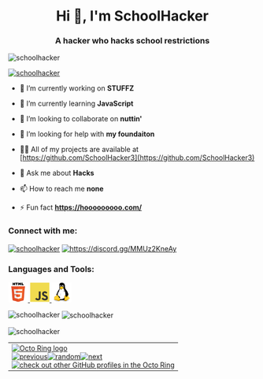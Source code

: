 <h1 align="center">Hi 👋, I'm SchoolHacker</h1>
<h3 align="center">A hacker who hacks school restrictions</h3>

<p align="left"> <img src="https://komarev.com/ghpvc/?username=schoolhacker&label=Profile%20views&color=0e75b6&style=flat" alt="schoolhacker" /> </p>

<p align="left"> <a href="https://github.com/ryo-ma/github-profile-trophy"><img src="https://github-profile-trophy.vercel.app/?username=schoolhacker" alt="schoolhacker" /></a> </p>

- 🔭 I’m currently working on **STUFFZ**

- 🌱 I’m currently learning **JavaScript**

- 👯 I’m looking to collaborate on **nuttin'**

- 🤝 I’m looking for help with **my foundaiton**

- 👨‍💻 All of my projects are available at [https://github.com/SchoolHacker3](https://github.com/SchoolHacker3)

- 💬 Ask me about **Hacks**

- 📫 How to reach me **none**

- ⚡ Fun fact **https://hooooooooo.com/**

<h3 align="left">Connect with me:</h3>
<p align="left">
<a href="https://www.youtube.com/channel/UCGOviOK5v-N8ZAotmlp7RMw" target="blank"><img align="center" src="https://raw.githubusercontent.com/rahuldkjain/github-profile-readme-generator/master/src/images/icons/Social/youtube.svg" alt="schoolhacker" height="30" width="40" /></a>
<a href="https://discord.gg/https://discord.gg/MMUz" target="blank"><img align="center" src="https://raw.githubusercontent.com/rahuldkjain/github-profile-readme-generator/master/src/images/icons/Social/discord.svg" alt="https://discord.gg/MMUz2KneAy" height="30" width="40" /></a>
</p>

<h3 align="left">Languages and Tools:</h3>
<p align="left"> <a href="https://www.w3.org/html/" target="_blank" rel="noreferrer"> <img src="https://raw.githubusercontent.com/devicons/devicon/master/icons/html5/html5-original-wordmark.svg" alt="html5" width="40" height="40"/> </a> <a href="https://developer.mozilla.org/en-US/docs/Web/JavaScript" target="_blank" rel="noreferrer"> <img src="https://raw.githubusercontent.com/devicons/devicon/master/icons/javascript/javascript-original.svg" alt="javascript" width="40" height="40"/> </a> <a href="https://www.linux.org/" target="_blank" rel="noreferrer"> <img src="https://raw.githubusercontent.com/devicons/devicon/master/icons/linux/linux-original.svg" alt="linux" width="40" height="40"/> </a> </p>

<p><img align="left" src="https://github-readme-stats.vercel.app/api/top-langs?username=schoolhacker&show_icons=true&locale=en&layout=compact" alt="schoolhacker" /></p>

<p>&nbsp;<img align="center" src="https://github-readme-stats.vercel.app/api?username=schoolhacker&show_icons=true&locale=en" alt="schoolhacker" /></p>

<p><img align="center" src="https://github-readme-streak-stats.herokuapp.com/?user=schoolhacker&" alt="schoolhacker" /></p>


<table><tbody><tr><td><a href="https://octo-ring.com/"><img src="https://octo-ring.com/static/img/widget/top.png" width="99%" alt="Octo Ring logo" align="top"></a><br><a href="https://octo-ring.com/p/SchoolHacker3/prev"><img src="https://octo-ring.com/static/img/widget/prev.png" width="33%" alt="previous" align="top" title="previous profile"></a><a href="https://octo-ring.com/p/SchoolHacker3/random"><img src="https://octo-ring.com/static/img/widget/random.png" width="33%" alt="random" align="top" title="random profile"></a><a href="https://octo-ring.com/p/SchoolHacker3/next"><img src="https://octo-ring.com/static/img/widget/next.png" width="33%" alt="next" align="top" title="next profile"></a><br><a href="https://octo-ring.com/"><img src="https://octo-ring.com/static/img/widget/bottom.png" width="99%" alt="check out other GitHub profiles in the Octo Ring" align="top"></a></td></tr></tbody></table>
